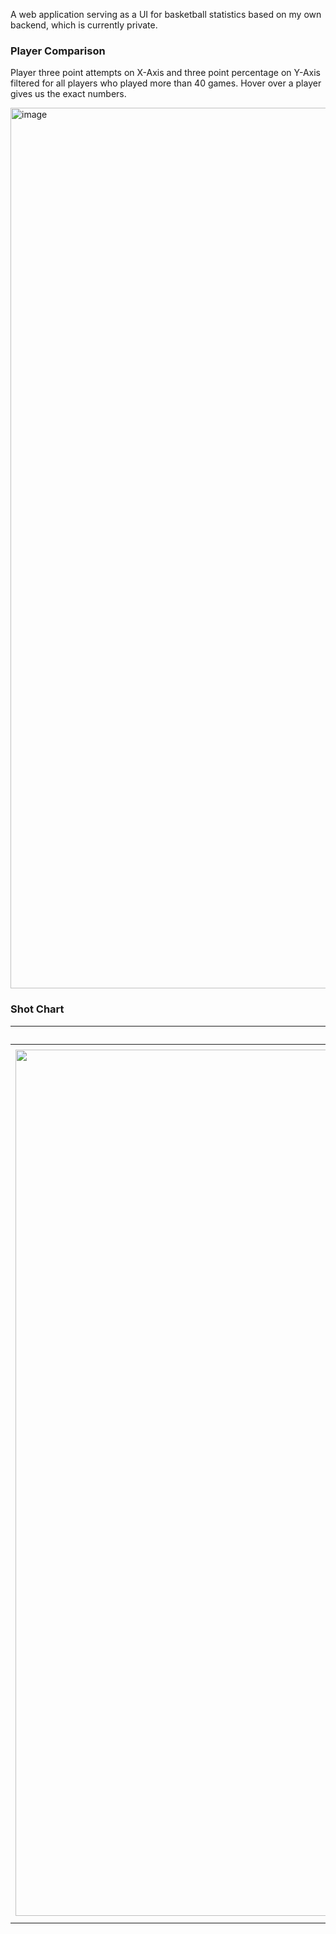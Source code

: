 A web application serving as a UI for basketball statistics based on my own backend, which is currently private.

### Player Comparison
Player three point attempts on X-Axis and three point percentage on Y-Axis filtered for all players who played more than 40 games. Hover over a player gives us the exact numbers.

<img width="1409" alt="image" src="https://github.com/user-attachments/assets/6875956b-d8ad-4123-92e0-47327bd0fb1a">



### Shot Chart

No Filters             |  Filter for Shot Type | Filter for Shot Distance
:-------------------------:|:-------------------------:|:-----:
<img width="1386" alt="image" src="https://github.com/user-attachments/assets/a67953eb-5b93-49b4-8f8a-39766d2aaa8f">  |  <img width="1365" alt="image" src="https://github.com/user-attachments/assets/412a6629-2e5a-4fad-b579-10c85b305e1d"> | <img width="1399" alt="image" src="https://github.com/user-attachments/assets/8f43fb7c-5445-4a3a-96cb-8c187a82164d">



